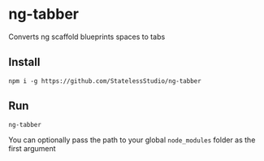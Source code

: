 # ng-tabber

Converts ng scaffold blueprints spaces to tabs

## Install

```
npm i -g https://github.com/StatelessStudio/ng-tabber
```

## Run

```
ng-tabber
```

You can optionally pass the path to your global `node_modules` folder as the first argument
